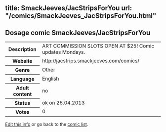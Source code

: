 title: SmackJeeves/JacStripsForYou
url: "/comics/SmackJeeves_JacStripsForYou.html"
---
Dosage comic SmackJeeves/JacStripsForYou
-----------------------------------------

<p id="msg"></p>
<script type="text/javascript">
if (window.location.search === '?edit_info_mail=sent_ok') {
  var elem = document.getElementById("msg");
  elem.innerHTML = 'Edited information sucessfully sent.';
  elem.className = 'ok';
}
</script>
<table class="comicinfo">
<tr>
<th>Description</th><td>ART COMMISSION SLOTS OPEN AT $25! Comic updates Mondays.</td>
</tr>
<tr>
<th>Website</th><td><a href="http://jacstrips.smackjeeves.com/comics/">http://jacstrips.smackjeeves.com/comics/</a></td>
</tr>
<tr>
<th>Genre</th><td>Other</td>
</tr>
<tr>
<th>Language</th><td>English</td>
</tr>
<tr>
<th>Adult content</th><td>no</td>
</tr>
<tr>
<th>Status</th><td>ok on 26.04.2013</td>
</tr>
<tr>
<th>Votes</th><td>0</td>
</tr>
</table>

[Edit this info](SmackJeeves_JacStripsForYou_edit.html) or go back to the [comic list](../comic-index.html).
